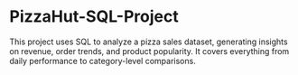 # PizzaHut-SQL-Project
This project uses SQL to analyze a pizza sales dataset, generating insights on revenue, order trends, and product popularity. It covers everything from daily performance to category-level comparisons.
